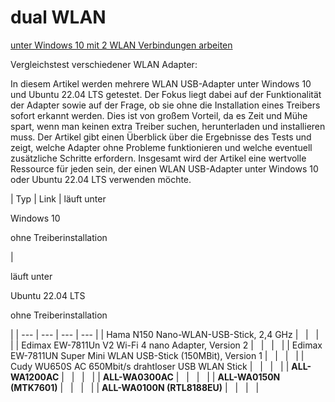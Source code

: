 # dual WLAN

[unter Windows 10 mit 2 WLAN Verbindungen arbeiten](https://www.youtube.com/watch?v=a5Re1vOtmww)

Vergleichstest verschiedener WLAN Adapter:

In diesem Artikel werden mehrere WLAN USB-Adapter unter Windows 10 und Ubuntu 22.04 LTS getestet. Der Fokus liegt dabei auf der Funktionalität der Adapter sowie auf der Frage, ob sie ohne die Installation eines Treibers sofort erkannt werden. Dies ist von großem Vorteil, da es Zeit und Mühe spart, wenn man keinen extra Treiber suchen, herunterladen und installieren muss. Der Artikel gibt einen Überblick über die Ergebnisse des Tests und zeigt, welche Adapter ohne Probleme funktionieren und welche eventuell zusätzliche Schritte erfordern. Insgesamt wird der Artikel eine wertvolle Ressource für jeden sein, der einen WLAN USB-Adapter unter Windows 10 oder Ubuntu 22.04 LTS verwenden möchte.

| Typ | Link | 
läuft unter

Windows 10

ohne Treiberinstallation

 | 

läuft unter

Ubuntu 22.04 LTS

ohne Treiberinstallation

 |
| --- | --- | --- | --- |
| Hama N150 Nano-WLAN-USB-Stick, 2,4 GHz |   |   |   |
| Edimax EW-7811Un V2 Wi-Fi 4 nano Adapter, Version 2 |   |   |   |
| Edimax EW-7811UN Super Mini WLAN USB-Stick (150MBit), Version 1 |   |   |   |
| Cudy WU650S AC 650Mbit/s drahtloser USB WLAN Stick |   |   |   |
| **ALL-WA1200AC** |   |   |   |
| **ALL-WA0300AC** |   |   |   |
| **ALL-WA0150N (MTK7601)** |   |   |   |
| **ALL-WA0100N (RTL8188EU)** |   |   |   |
